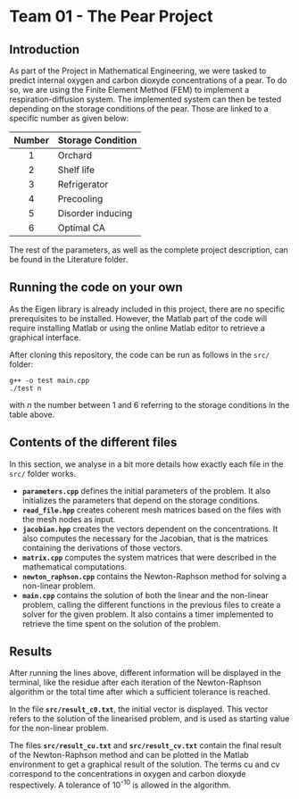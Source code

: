 # Team 01 - The Pear Project

## Introduction

As part of the Project in Mathematical Engineering, we were tasked to predict internal oxygen and carbon dioxyde concentrations of a pear. To do so, we are using the Finite Element Method (FEM) to implement a respiration-diffusion system. The implemented system can then be tested depending on the storage conditions of the pear. Those are linked to a specific number as given below:


| Number | Storage Condition |
| :---:  | --------          |
|  1     | Orchard           |
|  2     | Shelf life        |
|  3     | Refrigerator      |
|  4     | Precooling        |
|  5     | Disorder inducing |
|  6     | Optimal CA        |

The rest of the parameters, as well as the complete project description, can be found in the Literature folder.


## Running the code on your own

As the Eigen library is already included in this project, there are no specific prerequisites to be installed. However, the Matlab part of the code will require installing Matlab or using the online Matlab editor to retrieve a graphical interface.

After cloning this repository, the code can be run as follows in the `src/` folder:
```
g++ -o test main.cpp
./test n
```
with *n* the number between 1 and 6 referring to the storage conditions in the table above.

## Contents of the different files

In this section, we analyse in a bit more details how exactly each file in the `src/` folder works.
* **`parameters.cpp`** defines the initial parameters of the problem. It also initializes the parameters that depend on the storage conditions.
* **`read_file.hpp`** creates coherent mesh matrices based on the files with the mesh nodes as input.
* **`jacobian.hpp`** creates the vectors dependent on the concentrations. It also computes the necessary for the Jacobian, that is the matrices containing the derivations of those vectors. 
* **`matrix.cpp`** computes the system matrices that were described in the mathematical computations.
* **`newton_raphson.cpp`** contains the Newton-Raphson method for solving a non-linear problem.
* **`main.cpp`** contains the solution of both the linear and the non-linear problem, calling the different functions in the previous files to create a solver for the given problem. It also contains a timer implemented to retrieve the time spent on the solution of the problem.




## Results

After running the lines above, different information will be displayed in the terminal, like the residue after each iteration of the Newton-Raphson algorithm or the total time after which a sufficient tolerance is reached.

In the file **`src/result_c0.txt`**, the initial vector is displayed. This vector refers to the solution of the linearised problem, and is used as starting value for the non-linear problem.

The files **`src/result_cu.txt`** and **`src/result_cv.txt`** contain the final result of the Newton-Raphson method and can be plotted in the Matlab environment to get a graphical result of the solution. The terms cu and cv correspond to the concentrations in oxygen and carbon dioxyde respectively. A tolerance of 10<sup>-10</sup> is allowed in the algorithm.